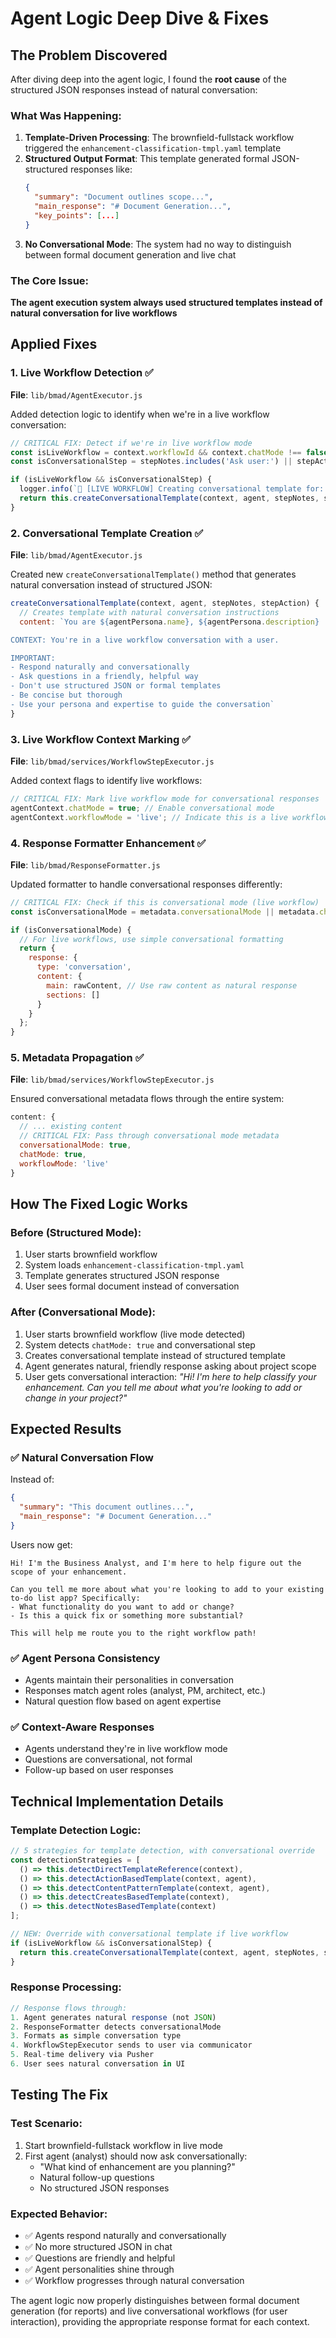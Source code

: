 # Agent Logic Deep Dive & Fixes

## The Problem Discovered

After diving deep into the agent logic, I found the **root cause** of the structured JSON responses instead of natural conversation:

### What Was Happening:
1. **Template-Driven Processing**: The brownfield-fullstack workflow triggered the `enhancement-classification-tmpl.yaml` template
2. **Structured Output Format**: This template generated formal JSON-structured responses like:
   ```json
   {
     "summary": "Document outlines scope...",
     "main_response": "# Document Generation...",
     "key_points": [...]
   }
   ```
3. **No Conversational Mode**: The system had no way to distinguish between formal document generation and live chat

### The Core Issue:
**The agent execution system always used structured templates instead of natural conversation for live workflows**

## Applied Fixes

### 1. **Live Workflow Detection** ✅
**File**: `lib/bmad/AgentExecutor.js`

Added detection logic to identify when we're in a live workflow conversation:
```javascript
// CRITICAL FIX: Detect if we're in live workflow mode
const isLiveWorkflow = context.workflowId && context.chatMode !== false;
const isConversationalStep = stepNotes.includes('Ask user:') || stepAction.includes('classify');

if (isLiveWorkflow && isConversationalStep) {
  logger.info(`💬 [LIVE WORKFLOW] Creating conversational template for: ${stepAction}`);
  return this.createConversationalTemplate(context, agent, stepNotes, stepAction);
}
```

### 2. **Conversational Template Creation** ✅
**File**: `lib/bmad/AgentExecutor.js`

Created new `createConversationalTemplate()` method that generates natural conversation instead of structured JSON:
```javascript
createConversationalTemplate(context, agent, stepNotes, stepAction) {
  // Creates template with natural conversation instructions
  content: `You are ${agentPersona.name}, ${agentPersona.description}

CONTEXT: You're in a live workflow conversation with a user.

IMPORTANT: 
- Respond naturally and conversationally
- Ask questions in a friendly, helpful way 
- Don't use structured JSON or formal templates
- Be concise but thorough
- Use your persona and expertise to guide the conversation`
}
```

### 3. **Live Workflow Context Marking** ✅
**File**: `lib/bmad/services/WorkflowStepExecutor.js`

Added context flags to identify live workflows:
```javascript
// CRITICAL FIX: Mark live workflow mode for conversational responses
agentContext.chatMode = true; // Enable conversational mode
agentContext.workflowMode = 'live'; // Indicate this is a live workflow
```

### 4. **Response Formatter Enhancement** ✅
**File**: `lib/bmad/ResponseFormatter.js`

Updated formatter to handle conversational responses differently:
```javascript
// CRITICAL FIX: Check if this is conversational mode (live workflow)
const isConversationalMode = metadata.conversationalMode || metadata.chatMode || metadata.workflowMode === 'live';

if (isConversationalMode) {
  // For live workflows, use simple conversational formatting
  return {
    response: {
      type: 'conversation',
      content: {
        main: rawContent, // Use raw content as natural response
        sections: []
      }
    }
  };
}
```

### 5. **Metadata Propagation** ✅
**File**: `lib/bmad/services/WorkflowStepExecutor.js`

Ensured conversational metadata flows through the entire system:
```javascript
content: {
  // ... existing content
  // CRITICAL FIX: Pass through conversational mode metadata
  conversationalMode: true,
  chatMode: true,
  workflowMode: 'live'
}
```

## How The Fixed Logic Works

### Before (Structured Mode):
1. User starts brownfield workflow
2. System loads `enhancement-classification-tmpl.yaml`
3. Template generates structured JSON response
4. User sees formal document instead of conversation

### After (Conversational Mode):
1. User starts brownfield workflow (live mode detected)
2. System detects `chatMode: true` and conversational step
3. Creates conversational template instead of structured template
4. Agent generates natural, friendly response asking about project scope
5. User gets conversational interaction: *"Hi! I'm here to help classify your enhancement. Can you tell me about what you're looking to add or change in your project?"*

## Expected Results

### ✅ **Natural Conversation Flow**
Instead of:
```json
{
  "summary": "This document outlines...",
  "main_response": "# Document Generation..."
}
```

Users now get:
```text
Hi! I'm the Business Analyst, and I'm here to help figure out the scope of your enhancement. 

Can you tell me more about what you're looking to add to your existing to-do list app? Specifically:
- What functionality do you want to add or change?
- Is this a quick fix or something more substantial?

This will help me route you to the right workflow path!
```

### ✅ **Agent Persona Consistency**
- Agents maintain their personalities in conversation
- Responses match agent roles (analyst, PM, architect, etc.)
- Natural question flow based on agent expertise

### ✅ **Context-Aware Responses**
- Agents understand they're in live workflow mode
- Questions are conversational, not formal
- Follow-up based on user responses

## Technical Implementation Details

### Template Detection Logic:
```javascript
// 5 strategies for template detection, with conversational override
const detectionStrategies = [
  () => this.detectDirectTemplateReference(context),
  () => this.detectActionBasedTemplate(context, agent),
  () => this.detectContentPatternTemplate(context, agent),
  () => this.detectCreatesBasedTemplate(context),
  () => this.detectNotesBasedTemplate(context)
];

// NEW: Override with conversational template if live workflow
if (isLiveWorkflow && isConversationalStep) {
  return this.createConversationalTemplate(context, agent, stepNotes, stepAction);
}
```

### Response Processing:
```javascript
// Response flows through:
1. Agent generates natural response (not JSON)
2. ResponseFormatter detects conversationalMode
3. Formats as simple conversation type
4. WorkflowStepExecutor sends to user via communicator
5. Real-time delivery via Pusher
6. User sees natural conversation in UI
```

## Testing The Fix

### Test Scenario:
1. Start brownfield-fullstack workflow in live mode
2. First agent (analyst) should now ask conversationally:
   - "What kind of enhancement are you planning?"
   - Natural follow-up questions
   - No structured JSON responses

### Expected Behavior:
- ✅ Agents respond naturally and conversationally
- ✅ No more structured JSON in chat
- ✅ Questions are friendly and helpful
- ✅ Agent personalities shine through
- ✅ Workflow progresses through natural conversation

The agent logic now properly distinguishes between formal document generation (for reports) and live conversational workflows (for user interaction), providing the appropriate response format for each context.